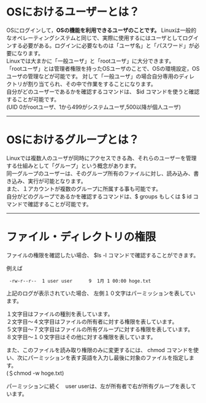 # OSにおけるユーザーとは？

OSにログインして，**OSの機能を利用できるユーザのことです。**
Linuxは一般的なオペレーティングシステムと同じで、実際に使用するにはユーザとしてログインする必要がある。ログインに必要なものは「ユーザ名」と「パスワード」が必要になります。  
Linuxでは大まかに「一般ユーザ」と「rootユーザ」に大分できます。  
「rootユーザ」とは管理者権限を持ったOSユーザのことで、OSの環境設定，OSユーザの管理などが可能です。  対して「一般ユーザ」の場合自分専用のディレクトリが割り当てられ、その中で作業をすることになります。  
自分がどのユーザーであるかを確認するコマンドは、
$id
コマンドを使うと確認することが可能です。  
(UID 0がrootユーザ、1から499がシステムユーザ,500以降が個人ユーザ)
_____________________________________________________________________________________________________
# OSにおけるグループとは？

Linuxでは複数人のユーザが同時にアクセスできる為、それらのユーザーを管理する仕組みとして「グループ」という概念があります。  
同一グループのユーザーは、そのグループ所有のファイルに対し、読み込み、書き込み、実行が可能となります。  
また、１アカウントが複数のグループに所属する事も可能です。  
自分がどのグループであるかを確認するコマンドは、$ groups もしくは $ id コマンドで確認することが可能です。
 _____________________________________________________________________________________________________

# ファイル・ディレクトリの権限

 ファイルの権限を確認したい場合、
 $ls -l
 コマンドで確認することができます。

 例えば
```
 -rw-r--r--  1 user user      9  1月 1 00:00 hoge.txt
```
上記のログが表示されていた場合、
左側１０文字はパーミッションを表しています。

１文字目はファイルの種別を表しています。  
２文字目〜４文字目はファイルの所有者に対する権限を表しています。  
５文字目〜７文字目はファイルの所有グループに対する権限を表しています。  
８文字目〜１０文字目はその他に対する権限を表しています。

また、このファイルを読み取り権限のみに変更するには、
chmod コマンドを使い、次にパーミッションを表す英語を入力し最後に対象のファイルを指定します。   
(＄chmod -w hoge.txt)

パーミッションに続く　user userは、左が所有者で右が所有グループを表しています。
